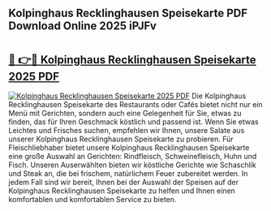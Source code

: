 ## Kolpinghaus Recklinghausen Speisekarte PDF Download Online 2025 iPJFv

# <h2><a href="http://gc9nqs.nevu.top/?p=Kolpinghaus+Recklinghausen+Speisekarte">🔗 👉🔴 Kolpinghaus Recklinghausen Speisekarte 2025 PDF</a></h2>

[![Kolpinghaus Recklinghausen Speisekarte 2025 PDF](https://i.imgur.com/dBaPXMq.png)](http://gc9nqs.nevu.top/?p=Kolpinghaus+Recklinghausen+Speisekarte)
Die Kolpinghaus Recklinghausen Speisekarte des Restaurants oder Cafés bietet nicht nur ein Menü mit Gerichten, sondern auch eine Gelegenheit für Sie, etwas zu finden, das für Ihren Geschmack köstlich und passend ist. Wenn Sie etwas Leichtes und Frisches suchen, empfehlen wir Ihnen, unsere Salate aus unserer Kolpinghaus Recklinghausen Speisekarte zu probieren. Für Fleischliebhaber bietet unsere Kolpinghaus Recklinghausen Speisekarte eine große Auswahl an Gerichten: Rindfleisch, Schweinefleisch, Huhn und Fisch. Unseren Auserwählten bieten wir köstliche Gerichte wie Schaschlik und Steak an, die bei frischem, natürlichem Feuer zubereitet werden. In jedem Fall sind wir bereit, Ihnen bei der Auswahl der Speisen auf der Kolpinghaus Recklinghausen Speisekarte zu helfen und Ihnen einen komfortablen und komfortablen Service zu bieten.
